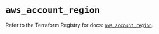 # `aws_account_region`

Refer to the Terraform Registry for docs: [`aws_account_region`](https://registry.terraform.io/providers/hashicorp/aws/5.41.0/docs/resources/account_region).
